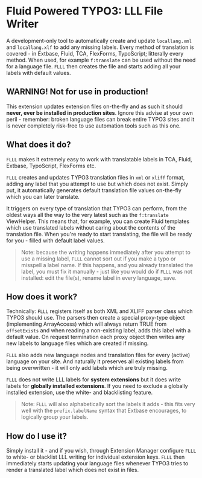 Fluid Powered TYPO3: LLL File Writer
====================================

A development-only tool to automatically create and update `locallang.xml` and `locallang.xlf` to add any missing labels.
Every method of translation is covered - in Extbase, Fluid, TCA, FlexForms, TypoScript; litterally every method. When used, for
example `f:translate` can be used without the need for a language file. `FLLL` then creates the file and starts adding all your
labels with default values.

## WARNING! Not for use in production!

This extension updates extension files on-the-fly and as such it should **never, ever be installed in production sites**. Ignore
this advise at your own peril - remember: broken language files can break entire TYPO3 sites and it is never completely risk-free
to use automation tools such as this one.

## What does it do?

`FLLL` makes it extremely easy to work with translatable labels in TCA, Fluid, Extbase, TypoScript, FlexForms etc.

`FLLL` creates and updates TYPO3 translation files in `xml` or `xliff` format, adding any label that you attempt to use but which
does not exist. Simply put, it automatically generates default translation file values on-the-fly which you can later translate.

It triggers on every type of translation that TYPO3 can perform, from the oldest ways all the way to the very latest such as the
`f:translate` ViewHelper. This means that, for example, you can create Fluid templates which use translated labels without caring
about the contents of the translation file. When you're ready to start translating, the file will be ready for you - filled with
default label values.

> Note: because the writing happens immediately after you attempt to use a missing label, `FLLL` cannot sort out if you make a
> typo or misspell a label name. If this happens, and you already translated the label, you must fix it manually - just like you
> would do if `FLLL` was not installed: edit the file(s), rename label in every language, save.

## How does it work?

Technically: `FLLL` registers itself as both XML and XLIFF parser class which TYPO3 should use. The parsers then create a special
proxy-type object (implementing ArrayAccess) which will always return TRUE from `offsetExists` and when reading a non-existing
label, adds this label with a default value. On request termination each proxy object then writes any new labels to language files
which are created if missing.

`FLLL` also adds new language nodes and translation files for every (active) language on your site. And naturally it preserves all
existing labels from being overwritten - it will only add labels which are truly missing.

`FLLL` does not write LLL labels for **system extensions** but it does write labels for **globally installed extensions**. If you
need to exclude a globally installed extension, use the white- and blacklisting feature.

> Note: `FLLL` will also alphabetically sort the labels it adds - this fits very well with the `prefix.labelName` syntax that
> Extbase encourages, to logically group your labels.

## How do I use it?

Simply install it - and if you wish, through Extension Manager configure `FLLL` to white- or blacklist LLL writing for individual
extension keys. `FLLL` then immediately starts updating your language files whenever TYPO3 tries to render a translated label
which does not exist in files.
